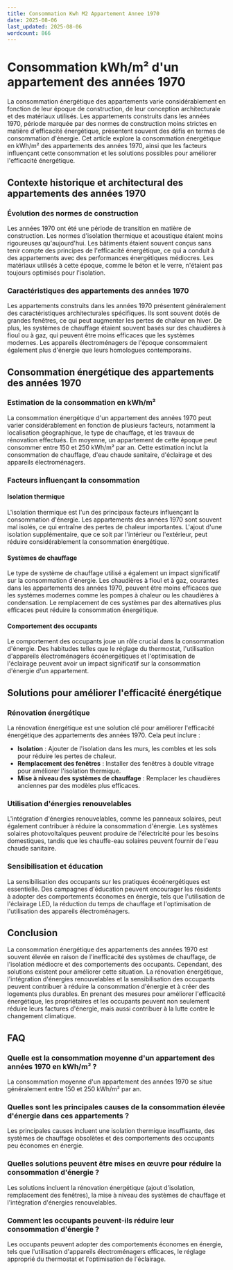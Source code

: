 ```yaml
---
title: Consommation Kwh M2 Appartement Annee 1970
date: 2025-08-06
last_updated: 2025-08-06
wordcount: 866
---
```


# Consommation kWh/m² d'un appartement des années 1970

La consommation énergétique des appartements varie considérablement en fonction de leur époque de construction, de leur conception architecturale et des matériaux utilisés. Les appartements construits dans les années 1970, période marquée par des normes de construction moins strictes en matière d'efficacité énergétique, présentent souvent des défis en termes de consommation d'énergie. Cet article explore la consommation énergétique en kWh/m² des appartements des années 1970, ainsi que les facteurs influençant cette consommation et les solutions possibles pour améliorer l'efficacité énergétique.

## Contexte historique et architectural des appartements des années 1970

### Évolution des normes de construction

Les années 1970 ont été une période de transition en matière de construction. Les normes d'isolation thermique et acoustique étaient moins rigoureuses qu'aujourd'hui. Les bâtiments étaient souvent conçus sans tenir compte des principes de l'efficacité énergétique, ce qui a conduit à des appartements avec des performances énergétiques médiocres. Les matériaux utilisés à cette époque, comme le béton et le verre, n'étaient pas toujours optimisés pour l'isolation.

### Caractéristiques des appartements des années 1970

Les appartements construits dans les années 1970 présentent généralement des caractéristiques architecturales spécifiques. Ils sont souvent dotés de grandes fenêtres, ce qui peut augmenter les pertes de chaleur en hiver. De plus, les systèmes de chauffage étaient souvent basés sur des chaudières à fioul ou à gaz, qui peuvent être moins efficaces que les systèmes modernes. Les appareils électroménagers de l'époque consommaient également plus d'énergie que leurs homologues contemporains.

## Consommation énergétique des appartements des années 1970

### Estimation de la consommation en kWh/m²

La consommation énergétique d'un appartement des années 1970 peut varier considérablement en fonction de plusieurs facteurs, notamment la localisation géographique, le type de chauffage, et les travaux de rénovation effectués. En moyenne, un appartement de cette époque peut consommer entre 150 et 250 kWh/m² par an. Cette estimation inclut la consommation de chauffage, d'eau chaude sanitaire, d'éclairage et des appareils électroménagers.

### Facteurs influençant la consommation

#### Isolation thermique

L'isolation thermique est l'un des principaux facteurs influençant la consommation d'énergie. Les appartements des années 1970 sont souvent mal isolés, ce qui entraîne des pertes de chaleur importantes. L'ajout d'une isolation supplémentaire, que ce soit par l'intérieur ou l'extérieur, peut réduire considérablement la consommation énergétique.

#### Systèmes de chauffage

Le type de système de chauffage utilisé a également un impact significatif sur la consommation d'énergie. Les chaudières à fioul et à gaz, courantes dans les appartements des années 1970, peuvent être moins efficaces que les systèmes modernes comme les pompes à chaleur ou les chaudières à condensation. Le remplacement de ces systèmes par des alternatives plus efficaces peut réduire la consommation énergétique.

#### Comportement des occupants

Le comportement des occupants joue un rôle crucial dans la consommation d'énergie. Des habitudes telles que le réglage du thermostat, l'utilisation d'appareils électroménagers écoénergétiques et l'optimisation de l'éclairage peuvent avoir un impact significatif sur la consommation d'énergie d'un appartement.

## Solutions pour améliorer l'efficacité énergétique

### Rénovation énergétique

La rénovation énergétique est une solution clé pour améliorer l'efficacité énergétique des appartements des années 1970. Cela peut inclure :

- **Isolation** : Ajouter de l'isolation dans les murs, les combles et les sols pour réduire les pertes de chaleur.
- **Remplacement des fenêtres** : Installer des fenêtres à double vitrage pour améliorer l'isolation thermique.
- **Mise à niveau des systèmes de chauffage** : Remplacer les chaudières anciennes par des modèles plus efficaces.

### Utilisation d'énergies renouvelables

L'intégration d'énergies renouvelables, comme les panneaux solaires, peut également contribuer à réduire la consommation d'énergie. Les systèmes solaires photovoltaïques peuvent produire de l'électricité pour les besoins domestiques, tandis que les chauffe-eau solaires peuvent fournir de l'eau chaude sanitaire.

### Sensibilisation et éducation

La sensibilisation des occupants sur les pratiques écoénergétiques est essentielle. Des campagnes d'éducation peuvent encourager les résidents à adopter des comportements économes en énergie, tels que l'utilisation de l'éclairage LED, la réduction du temps de chauffage et l'optimisation de l'utilisation des appareils électroménagers.

## Conclusion

La consommation énergétique des appartements des années 1970 est souvent élevée en raison de l'inefficacité des systèmes de chauffage, de l'isolation médiocre et des comportements des occupants. Cependant, des solutions existent pour améliorer cette situation. La rénovation énergétique, l'intégration d'énergies renouvelables et la sensibilisation des occupants peuvent contribuer à réduire la consommation d'énergie et à créer des logements plus durables. En prenant des mesures pour améliorer l'efficacité énergétique, les propriétaires et les occupants peuvent non seulement réduire leurs factures d'énergie, mais aussi contribuer à la lutte contre le changement climatique.

## FAQ

### Quelle est la consommation moyenne d'un appartement des années 1970 en kWh/m² ?

La consommation moyenne d'un appartement des années 1970 se situe généralement entre 150 et 250 kWh/m² par an.

### Quelles sont les principales causes de la consommation élevée d'énergie dans ces appartements ?

Les principales causes incluent une isolation thermique insuffisante, des systèmes de chauffage obsolètes et des comportements des occupants peu économes en énergie.

### Quelles solutions peuvent être mises en œuvre pour réduire la consommation d'énergie ?

Les solutions incluent la rénovation énergétique (ajout d'isolation, remplacement des fenêtres), la mise à niveau des systèmes de chauffage et l'intégration d'énergies renouvelables.

### Comment les occupants peuvent-ils réduire leur consommation d'énergie ?

Les occupants peuvent adopter des comportements économes en énergie, tels que l'utilisation d'appareils électroménagers efficaces, le réglage approprié du thermostat et l'optimisation de l'éclairage.